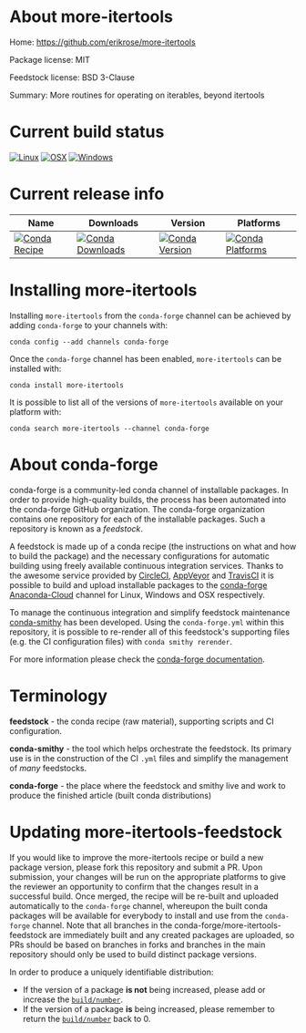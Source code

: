 About more-itertools
====================

Home: https://github.com/erikrose/more-itertools

Package license: MIT

Feedstock license: BSD 3-Clause

Summary: More routines for operating on iterables, beyond itertools



Current build status
====================

[![Linux](https://img.shields.io/circleci/project/github/conda-forge/more-itertools-feedstock/master.svg?label=Linux)](https://circleci.com/gh/conda-forge/more-itertools-feedstock)
[![OSX](https://img.shields.io/travis/conda-forge/more-itertools-feedstock/master.svg?label=macOS)](https://travis-ci.org/conda-forge/more-itertools-feedstock)
[![Windows](https://img.shields.io/appveyor/ci/conda-forge/more-itertools-feedstock/master.svg?label=Windows)](https://ci.appveyor.com/project/conda-forge/more-itertools-feedstock/branch/master)

Current release info
====================

| Name | Downloads | Version | Platforms |
| --- | --- | --- | --- |
| [![Conda Recipe](https://img.shields.io/badge/recipe-more--itertools-green.svg)](https://anaconda.org/conda-forge/more-itertools) | [![Conda Downloads](https://img.shields.io/conda/dn/conda-forge/more-itertools.svg)](https://anaconda.org/conda-forge/more-itertools) | [![Conda Version](https://img.shields.io/conda/vn/conda-forge/more-itertools.svg)](https://anaconda.org/conda-forge/more-itertools) | [![Conda Platforms](https://img.shields.io/conda/pn/conda-forge/more-itertools.svg)](https://anaconda.org/conda-forge/more-itertools) |

Installing more-itertools
=========================

Installing `more-itertools` from the `conda-forge` channel can be achieved by adding `conda-forge` to your channels with:

```
conda config --add channels conda-forge
```

Once the `conda-forge` channel has been enabled, `more-itertools` can be installed with:

```
conda install more-itertools
```

It is possible to list all of the versions of `more-itertools` available on your platform with:

```
conda search more-itertools --channel conda-forge
```


About conda-forge
=================

conda-forge is a community-led conda channel of installable packages.
In order to provide high-quality builds, the process has been automated into the
conda-forge GitHub organization. The conda-forge organization contains one repository
for each of the installable packages. Such a repository is known as a *feedstock*.

A feedstock is made up of a conda recipe (the instructions on what and how to build
the package) and the necessary configurations for automatic building using freely
available continuous integration services. Thanks to the awesome service provided by
[CircleCI](https://circleci.com/), [AppVeyor](https://www.appveyor.com/)
and [TravisCI](https://travis-ci.org/) it is possible to build and upload installable
packages to the [conda-forge](https://anaconda.org/conda-forge)
[Anaconda-Cloud](https://anaconda.org/) channel for Linux, Windows and OSX respectively.

To manage the continuous integration and simplify feedstock maintenance
[conda-smithy](https://github.com/conda-forge/conda-smithy) has been developed.
Using the ``conda-forge.yml`` within this repository, it is possible to re-render all of
this feedstock's supporting files (e.g. the CI configuration files) with ``conda smithy rerender``.

For more information please check the [conda-forge documentation](https://conda-forge.org/docs/).

Terminology
===========

**feedstock** - the conda recipe (raw material), supporting scripts and CI configuration.

**conda-smithy** - the tool which helps orchestrate the feedstock.
                   Its primary use is in the construction of the CI ``.yml`` files
                   and simplify the management of *many* feedstocks.

**conda-forge** - the place where the feedstock and smithy live and work to
                  produce the finished article (built conda distributions)


Updating more-itertools-feedstock
=================================

If you would like to improve the more-itertools recipe or build a new
package version, please fork this repository and submit a PR. Upon submission,
your changes will be run on the appropriate platforms to give the reviewer an
opportunity to confirm that the changes result in a successful build. Once
merged, the recipe will be re-built and uploaded automatically to the
`conda-forge` channel, whereupon the built conda packages will be available for
everybody to install and use from the `conda-forge` channel.
Note that all branches in the conda-forge/more-itertools-feedstock are
immediately built and any created packages are uploaded, so PRs should be based
on branches in forks and branches in the main repository should only be used to
build distinct package versions.

In order to produce a uniquely identifiable distribution:
 * If the version of a package **is not** being increased, please add or increase
   the [``build/number``](https://conda.io/docs/user-guide/tasks/build-packages/define-metadata.html#build-number-and-string).
 * If the version of a package **is** being increased, please remember to return
   the [``build/number``](https://conda.io/docs/user-guide/tasks/build-packages/define-metadata.html#build-number-and-string)
   back to 0.
